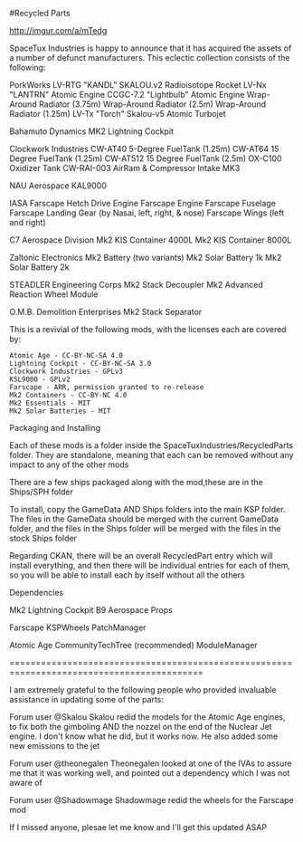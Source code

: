 #Recycled Parts

http://imgur.com/a/mTedg

SpaceTux Industries is happy to announce that it has acquired the assets of a number of defunct manufacturers.  This eclectic collection consists of the 
following:

PorkWorks
	LV-RTG "KANDL" SKALOU.v2 Radioisotope Rocket
	LV-Nx "LANTRN" Atomic Engine
	CCGC-7.2 "Lightbulb" Atomic Engine
	Wrap-Around Radiator (3.75m)
	Wrap-Around Radiator (2.5m)
	Wrap-Around Radiator (1.25m)
	LV-Tx "Torch" Skalou-v5 Atomic Turbojet

Bahamuto Dynamics
	MK2 Lightning Cockpit

Clockwork Industries
	CW-AT40 5-Degree FuelTank (1.25m)
	CW-AT64 15 Degree FuelTank (1.25m)
	CW-AT512 15 Degree FuelTank (2.5m)
	OX-C100 Oxidizer Tank
	CW-RAI-003 AirRam & Compressor Intake MK3

NAU Aerospace
	KAL9000

IASA
	Farscape Hetch Drive Engine
	Farscape Engine
	Farscape Fuselage
	Farscape Landing Gear (by Nasai, left, right, & nose)
	Farscape Wings (left and right)

C7 Aerospace Division
	Mk2 KIS Container 4000L
	Mk2 KIS Container 8000L

Zaltonic Electronics
	Mk2 Battery (two variants)
	Mk2 Solar Battery 1k
	Mk2 Solar Battery 2k

STEADLER Engineering Corps
	Mk2 Stack Decoupler
	Mk2 Advanced Reaction Wheel Module
	
O.M.B. Demolition Enterprises
	Mk2 Stack Separator


This is a revivial of the following mods, with the licenses each are covered by:

	Atomic Age - CC-BY-NC-SA 4.0
	Lightning Cockpit - CC-BY-NC-SA 3.0
	Clockwork Industries - GPLv3
	KSL9000 - GPLv2
	Farscape - ARR, permission granted to re-release
	Mk2 Containers - CC-BY-NC 4.0
	Mk2 Essentials - MIT
	Mk2 Solar Batteries - MIT


Packaging and Installing

Each of these mods is a folder inside the SpaceTuxIndustries/RecycledParts folder.  They are standalone, meaning that each can be removed without any impact to any of the other mods

There are a few ships packaged along with the mod,these are in the Ships/SPH folder

To install, copy the GameData AND Ships folders into the main KSP folder.  The files in the GameData should be merged with the current GameData folder, and the files in the Ships folder will be merged with the files in the stock Ships folder

Regarding CKAN, there will be an overall RecycledPart entry which will install everything, and then there will be individual entries for each of them, so you will be able to install each by itself without all the others


Dependencies

Mk2 Lightning Cockpit
	B9 Aerospace Props

Farscape
	KSPWheels
	PatchManager

Atomic Age
	CommunityTechTree (recommended)
	ModuleManager

===========================================================================================

I am extremely grateful to the following people who provided invaluable assistance in updating some of the parts:

Forum user @Skalou
	Skalou redid the models for the Atomic Age engines, to fix both the gimboling AND the nozzel on
	the end of the Nuclear Jet engine.  I don't know what he did, but it works now.  He also added some new emissions to the jet

Forum user @theonegalen
	Theonegalen looked at one of the IVAs to assure me that it was working well, and pointed out a dependency which I was not aware of

Forum user @Shadowmage
	Shadowmage redid the wheels for the Farscape mod

If I missed anyone, plesae let me know and I'll get this updated ASAP


